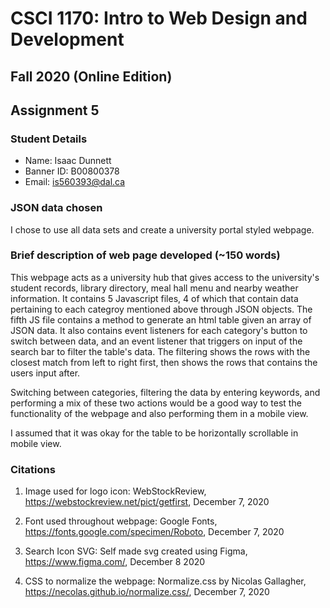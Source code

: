 # CSCI 1170: Intro to Web Design and Development
## Fall 2020 (Online Edition)
## Assignment 5


### Student Details
- Name: Isaac Dunnett
- Banner ID: B00800378
- Email: is560393@dal.ca


### JSON data chosen
I chose to use all data sets and create a university portal styled webpage.

### Brief description of web page developed (~150 words)
This webpage acts as a university hub that gives access to the university's student records, library directory, meal hall menu and nearby weather information. It contains 5 Javascript files, 4 of which that contain data pertaining to each categroy mentioned above through JSON objects. The fifth JS file contains a method to generate an html table given an array of JSON data. It also contains event listeners for each category's button to switch between data, and an event listener that triggers on input of the search bar to filter the table's data. The filtering shows the rows with the closest match from left to right first, then shows the rows that contains the users input after.

Switching between categories, filtering the data by entering keywords, and performing a mix of these two actions would be a good way to test the functionality of the webpage and also performing them in a mobile view.

I assumed that it was okay for the table to be horizontally scrollable in mobile view.


### Citations
1. Image used for logo icon:
    WebStockReview, https://webstockreview.net/pict/getfirst, December 7, 2020

2. Font used throughout webpage:
    Google Fonts, https://fonts.google.com/specimen/Roboto, December 7, 2020

3. Search Icon SVG: 
    Self made svg created using Figma, https://www.figma.com/, December 8 2020

4. CSS to normalize the webpage:
    Normalize.css by Nicolas Gallagher, https://necolas.github.io/normalize.css/, December 7, 2020